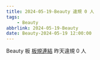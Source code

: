 ```yaml
---
title: 2024-05-19-Beauty 違規 0 人
tags:
    - Beauty
abbrlink: 2024-05-19-Beauty
date: Beauty-2024-05-19 12:00:00
---
```

Beauty 板 [板規連結](https://www.ptt.cc/bbs/Beauty/M.1630069980.A.84B.html)
昨天違規 0 人

